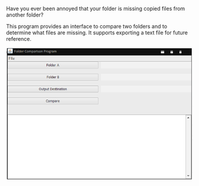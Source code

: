 Have you ever been annoyed that your folder is missing copied files from another folder?

This program provides an interface to compare two folders and to determine what files are missing. 
It supports exporting a text file for future reference.


![alt text](https://github.com/Eritz/Folder-Comparison-Program/blob/master/image.PNG)
